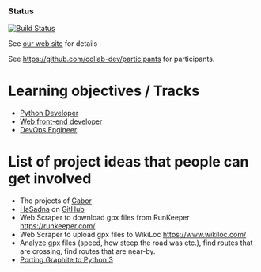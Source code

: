 ### Status
[![Build Status](https://travis-ci.org/szabgab/modiin-co-learning.png)](https://travis-ci.org/szabgab/modiin-co-learning)

See [our web site](http://osdc.org.il/) for details

See https://github.com/collab-dev/participants for participants.


# Learning objectives / Tracks

* [Python Developer](docs/python.md)
* [Web front-end developer](docs/front_end_developer.md)
* [DevOps Engineer](docs/devops_engineer.md)

# List of project ideas that people can get involved

* The projects of [Gabor](https://github.com/szabgab/) 
* [HaSadna](http://www.hasadna.org.il/) on [GitHub](https://github.com/hasadna/)
* Web Scraper to download gpx files from RunKeeper https://runkeeper.com/
* Web Scraper to upload gpx files to WikiLoc https://www.wikiloc.com/
* Analyze gpx files (speed, how steep the road was etc.), find routes that are crossing, find routes that are near-by.
* [Porting Graphite to Python 3](https://github.com/graphite-project/graphite-web/issues/750)

